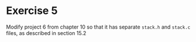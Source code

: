 # Exercise 5

Modify project 6 from chapter 10 so that it has separate `stack.h` and `stack.c` files, as described in section 15.2
